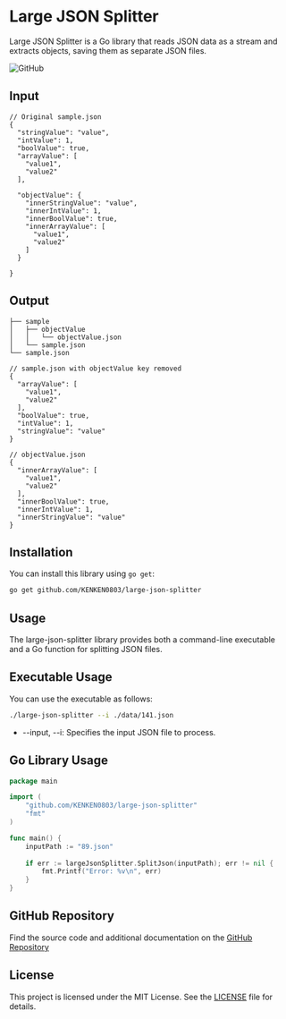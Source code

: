 # Large JSON Splitter

Large JSON Splitter is a Go library that reads JSON data as a stream and extracts objects, saving them as separate JSON files.

![GitHub](https://img.shields.io/github/license/KENKEN0803/large-json-splitter)

## Input
```json5
// Original sample.json
{
  "stringValue": "value",
  "intValue": 1,
  "boolValue": true,
  "arrayValue": [
    "value1",
    "value2"
  ],
  
  "objectValue": {
    "innerStringValue": "value",
    "innerIntValue": 1,
    "innerBoolValue": true,
    "innerArrayValue": [
      "value1",
      "value2"
    ]
  }
  
}
```

## Output
```
├── sample
│   ├── objectValue
│   │   └── objectValue.json
│   └── sample.json
└── sample.json
```
```json5
// sample.json with objectValue key removed
{
  "arrayValue": [
    "value1",
    "value2"
  ],
  "boolValue": true,
  "intValue": 1,
  "stringValue": "value"
}
```

```json5
// objectValue.json
{
  "innerArrayValue": [
    "value1",
    "value2"
  ],
  "innerBoolValue": true,
  "innerIntValue": 1,
  "innerStringValue": "value"
}
```



## Installation

You can install this library using `go get`:

```bash
go get github.com/KENKEN0803/large-json-splitter
```

## Usage

The large-json-splitter library provides both a command-line executable and a Go function for splitting JSON files.

## Executable Usage

You can use the executable as follows:

```bash
./large-json-splitter --i ./data/141.json
```

- --input, --i: Specifies the input JSON file to process.

## Go Library Usage
```go
package main

import (
    "github.com/KENKEN0803/large-json-splitter"
    "fmt"
)

func main() {
    inputPath := "89.json"
    
    if err := largeJsonSplitter.SplitJson(inputPath); err != nil {
        fmt.Printf("Error: %v\n", err)
    }
}

```

## GitHub Repository
Find the source code and additional documentation on the [GitHub Repository](https://github.com/KENKEN0803/large-json-splitter)

## License
This project is licensed under the MIT License. See the [LICENSE](https://choosealicense.com/licenses/mit/) file for details.
